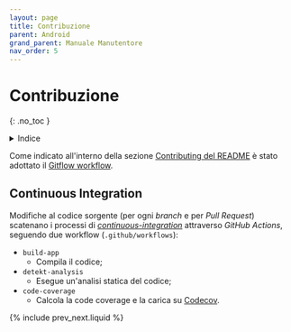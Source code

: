 ```yaml
---
layout: page
title: Contribuzione
parent: Android
grand_parent: Manuale Manutentore
nav_order: 5
---
```


# Contribuzione
{: .no_toc }
<details closed markdown="block">
  <summary>
    Indice
  </summary>
  {: .text-delta }
1. TOC
{:toc}
</details>

Come indicato all'interno della sezione [Contributing del README](https://github.com/SwevenSoftware/BlockCOVID-android#contributing) è stato adottato il [Gitflow workflow](https://www.atlassian.com/git/tutorials/comparing-workflows/gitflow-workflow).

## Continuous Integration

Modifiche al codice sorgente (per ogni _branch_ e per _Pull Request_) scatenano i processi di [_continuous-integration_](/glossario#continuous-integration) attraverso _GitHub Actions_, seguendo due workflow (`.github/workflows`):
- `build-app`
    - Compila il codice;
- `detekt-analysis`
    - Esegue un'analisi statica del codice;
- `code-coverage`
    - Calcola la code coverage e la carica su [Codecov](https://codecov.io/).

{% include prev_next.liquid %}
